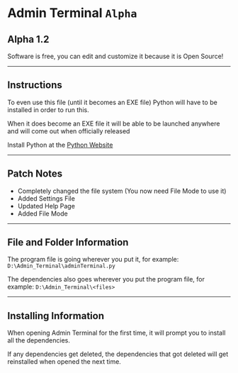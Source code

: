 # Admin Terminal `Alpha`

## Alpha 1.2

Software is free, you can edit and customize it because it is Open Source!

---

## Instructions

To even use this file (until it becomes an EXE file) Python will have to be installed in order to run this.

When it does become an EXE file it will be able to be launched anywhere and will come out when officially released

Install Python at the [Python Website](https://www.python.org)

---

## Patch Notes
-   Completely changed the file system (You now need File Mode to use it)
-   Added Settings File
-   Updated Help Page
-   Added File Mode

---

## File and Folder Information

The program file is going wherever you put it, for example: `D:\Admin_Terminal\adminTerminal.py`

The dependencies also goes wherever you put the program file, for example: `D:\Admin_Terminal\<files>`

---

## Installing Information

When opening Admin Terminal for the first time, it will prompt you to install all the dependencies.

If any dependencies get deleted, the dependencies that got deleted will get reinstalled when opened the next time.
